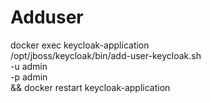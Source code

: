 # Adduser
docker exec keycloak-application \
/opt/jboss/keycloak/bin/add-user-keycloak.sh \
-u admin \
-p admin \
&& docker restart keycloak-application